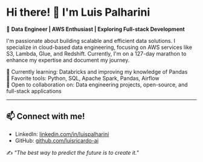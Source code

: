# Hi there! 👋 I'm Luis Palharini 

🚀 **Data Engineer | AWS Enthusiast | Exploring Full-stack Development** 

I'm passionate about building scalable and efficient data solutions. I specialize in cloud-based data engineering, focusing on AWS services like S3, Lambda, Glue, and Redshift. Currently, I'm on a 127-day marathon to enhance my expertise and document my journey.

🔹 Currently learning: Databricks and improving my knowledge of Pandas  
🔹 Favorite tools: Python, SQL, Apache Spark, Pandas, Airflow  
🔹 Open to collaboration on: Data engineering projects, open-source, and full-stack applications  

---

## 📫 Connect with me!
- LinkedIn: [linkedin.com/in/luispalharini]([https://linkedin.com/in/your-profile](https://www.linkedin.com/in/luis-palharini/))
- GitHub: [github.com/luisricardo-ai](https://github.com/luisricardo-ai)

✍️ *"The best way to predict the future is to create it."*  
